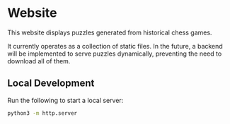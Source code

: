 # Website

This website displays puzzles generated from historical chess games.

It currently operates as a collection of static files. In the future, a backend will be implemented to serve puzzles dynamically, preventing the need to download all of them.

## Local Development

Run the following to start a local server:

```bash
python3 -m http.server
```
